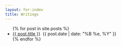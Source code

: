 ```yaml
---
layout: for-index
title: Writings
---
```


<ul>
  {% for post in site.posts %}
    <li><a href="{{ site.baseurl }}{{ post.url }}">{{ post.title }}</a>&nbsp;
      <time datetime="{{post.date | date: "%Y-%m-%d"}}">
       {{ post.date | date: "%B %e, %Y" }}
     </time></li>
  {% endfor %}
</ul>